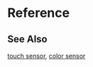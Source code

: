 # Reference



## See Also

[touch sensor](/reference/sensors/touch-sensor),
[color sensor](/reference/sensors/color-sensor)